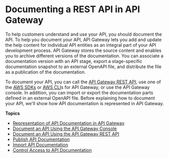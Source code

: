 # Documenting a REST API in API Gateway<a name="api-gateway-documenting-api"></a>

 To help customers understand and use your API, you should document the API\. To help you document your API, API Gateway lets you add and update the help content for individual API entities as an integral part of your API development process\. API Gateway stores the source content and enables you to archive different versions of the documentation\. You can associate a documentation version with an API stage, export a stage\-specific documentation snapshot to an external OpenAPI file, and distribute the file as a publication of the documentation\. 

To document your API, you can call the [API Gateway REST API](https://docs.aws.amazon.com/apigateway/api-reference/), use one of the [AWS SDKs](https://aws.amazon.com/tools/) or [AWS CLI](http://docs.aws.amazon.com/cli/latest/reference/apigateway/)s for API Gateway, or use the API Gateway console\. In addition, you can import or export the documentation parts defined in an external OpenAPI file\. Before explaining how to document your API, we'll show how API documentation is represented in API Gateway\.

**Topics**
+ [Representation of API Documentation in API Gateway](api-gateway-documenting-api-content-representation.md)
+ [Document an API Using the API Gateway Console](api-gateway-documenting-api-quick-start-with-console.md)
+ [Document an API Using the API Gateway REST API](api-gateway-documenting-api-quick-start-with-restapi.md)
+ [Publish API Documentation](api-gateway-documenting-api-quick-start-publishing.md)
+ [Import API Documentation](api-gateway-documenting-api-quick-start-import-export.md)
+ [Control Access to API Documentation](api-gateway-documenting-api-content-provision-and-consumption.md)